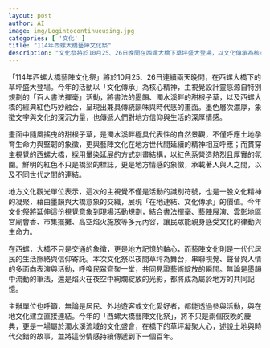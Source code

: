 ```yaml
---
layout: post
author: AI
image: img/Logintocontinueusing.jpg
categories: [ '文化' ]
title: "114年西螺大橋藝陣文化祭"  
description: "文化祭將於10月25、26日晚間在西螺大橋下草坪盛大登場，以文化傳承為核心精神，融合百人書法揮毫、甜根子草及西螺大橋紅色意象，結合書法、藝陣展演、宮廟會香、市集及焰火等多元活動，展現在地連結與文化生命力。"  "
---
```

「114年西螺大橋藝陣文化祭」將於10月25、26日連續兩天晚間，在西螺大橋下的草坪盛大登場。今年的活動以「文化傳承」為核心精神，主視覺設計靈感源自特別規劃的「百人書法揮毫」活動，將書法的墨韻、濁水溪畔的甜根子草，以及西螺大橋的經典紅色巧妙融合，呈現出兼具傳統韻味與時代感的畫面。墨色層次濃厚，象徵文字與文化的深沉力量，也傳遞人們對地方信仰與生活的深厚情感。  

畫面中隨風搖曳的甜根子草，是濁水溪畔極具代表性的自然景觀，不僅呼應土地孕育生命力與堅韌的象徵，更與藝陣文化在地方世代間延續的精神相互呼應；而貫穿主視覺的西螺大橋，採用暈染延展的方式刻畫結構，以紅色系營造熱烈且厚實的氛圍。鮮明的紅色不只是橋梁的標誌，更是地方情感的象徵，承載著人與人之間，以及不同世代之間的連結。  

地方文化觀光單位表示，這次的主視覺不僅是活動的識別符號，也是一股文化精神的凝聚，藉由墨韻與大橋意象的交織，展現「在地連結、文化傳承」的價值。今年文化祭將延伸這份視覺意象到現場活動規劃，結合書法揮毫、藝陣展演、雲彰地區宮廟會香、市集擺攤、高空焰火施放等多元內容，讓民眾能親身感受文化的律動與生命力。  

在西螺，大橋不只是交通的象徵，更是地方記憶的軸心，而藝陣文化則是一代代居民的生活脈絡與信仰寄託。本次文化祭以夜間草坪為舞台，串聯視覺、聲音與人情的多面向表演與活動，呼喚民眾齊聚一堂，共同見證藝術綻放的瞬間。無論是墨韻中流動的筆法，還是焰火在夜空中絢爛綻放的光影，都將成為屬於地方的共同記憶。  

主辦單位也呼籲，無論是居民、外地遊客或文化愛好者，都能透過參與活動，與在地文化建立直接連結。今年的「西螺大橋藝陣文化祭」，將不只是兩個夜晚的慶典，更是一場屬於濁水溪流域的文化盛會，在橋下的草坪凝聚人心，述說土地與時代交錯的故事，並將這份情感持續傳遞到下一個百年。